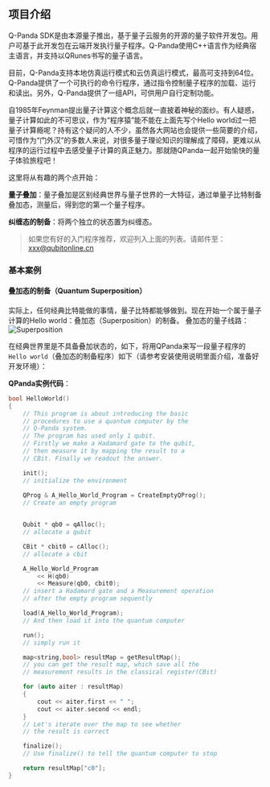 ## 项目介绍
Q-Panda SDK是由本源量子推出，基于量子云服务的开源的量子软件开发包。用户可基于此开发包在云端开发执行量子程序。Q-Panda使用C++语言作为经典宿主语言，并支持以QRunes书写的量子语言。

目前，Q-Panda支持本地仿真运行模式和云仿真运行模式，最高可支持到64位。Q-Panda提供了一个可执行的命令行程序，通过指令控制量子程序的加载、运行和读出。另外，Q-Panda提供了一组API，可供用户自行定制功能。

自1985年Feynman提出量子计算这个概念后就一直披着神秘的面纱。有人疑惑，量子计算如此的不可思议，作为“程序猿”能不能在上面先写个Hello world过一把量子计算瘾呢？持有这个疑问的人不少，虽然各大网站也会提供一些简要的介绍，可惜作为“门外汉”的多数人来说，对很多量子理论知识的理解成了障碍，更难以从程序的运行过程中去感受量子计算的真正魅力。那就随QPanda一起开始愉快的量子体验旅程吧！

这里将从有趣的两个点开始：

**量子叠加**：量子叠加是区别经典世界与量子世界的一大特征，通过单量子比特制备叠加态，测量后，得到您的第一个量子程序。

**纠缠态的制备**：将两个独立的状态置为纠缠态。

> 如果您有好的入门程序推荐，欢迎列入上面的列表。请邮件至：xxx@qubitonline.cn



### 基本案例

#### 叠加态的制备（Quantum Superposition）
实际上，任何经典比特能做的事情，量子比特都能够做到。现在开始一个属于量子计算的Hello world：叠加态（Superposition）的制备。
叠加态的量子线路：
 
![Superposition](https://images-cdn.shimo.im/J4Z1A72MxFE7CI1x/image.png)

在经典世界里是不具备叠加状态的，如下，将用QPanda来写一段量子程序的`Hello world`（叠加态的制备程序）如下（请参考安装使用说明里面介绍，准备好开发环境）：

**QPanda实例代码**：

```C++
bool HelloWorld()
{
	// This program is about introducing the basic
	// procedures to use a quantum computer by the
	// Q-Panda system.
	// The program has used only 1 qubit.
	// Firstly we make a Hadamard gate to the qubit,
	// then measure it by mapping the result to a 
	// CBit. Finally we readout the answer.

	init(); 
	// initialize the environment
    
	QProg & A_Hello_World_Program = CreateEmptyQProg();
	// Create an empty program


	Qubit * qb0 = qAlloc();
	// allocate a qubit

	CBit * cbit0 = cAlloc();
	// allocate a cbit

	A_Hello_World_Program
		<< H(qb0) 
		<< Measure(qb0, cbit0);
	// insert a Hadamard gate and a Measurement operation
	// after the empty program sequently

	load(A_Hello_World_Program);
	// And then load it into the quantum computer

    run();
	// simply run it

    map<string,bool> resultMap = getResultMap();
	// you can get the result map, which save all the
	// measurement results in the classical register(CBit)

    for (auto aiter : resultMap)
    {
        cout << aiter.first << " ";
        cout << aiter.second << endl;
    }
	// Let's iterate over the map to see whether
	// the result is correct

    finalize();
	// Use finalize() to tell the quantum computer to stop

    return resultMap["c0"];
}

```
